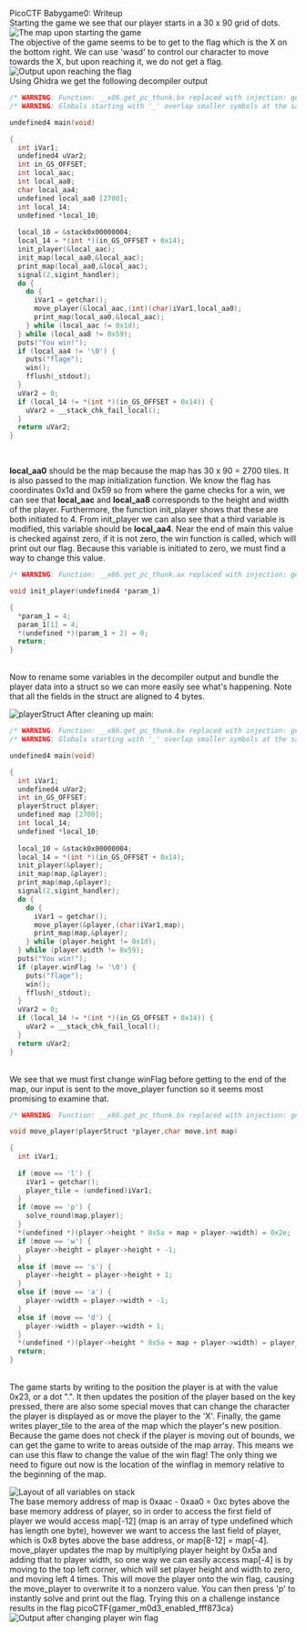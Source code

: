 PicoCTF Babygame0: Writeup
<br>
Starting the game we see that our player starts in a 30 x 90 grid of dots. 
![The map upon starting the game](images/babygameWriteup0.png)
<br>
The objective of the game seems to be to get to the flag which is the X on the bottom right. We can use 'wasd' to control our character to move towards the X, but upon reaching it, we do not get a flag.
![Output upon reaching the flag](images/babygameWriteup1.png)
<br>
Using Ghidra we get the following decompiler output
<br>

```c
/* WARNING: Function: __x86.get_pc_thunk.bx replaced with injection: get_pc_thunk_bx */
/* WARNING: Globals starting with '_' overlap smaller symbols at the same address */

undefined4 main(void)

{
  int iVar1;
  undefined4 uVar2;
  int in_GS_OFFSET;
  int local_aac;
  int local_aa8;
  char local_aa4;
  undefined local_aa0 [2700];
  int local_14;
  undefined *local_10;
  
  local_10 = &stack0x00000004;
  local_14 = *(int *)(in_GS_OFFSET + 0x14);
  init_player(&local_aac);
  init_map(local_aa0,&local_aac);
  print_map(local_aa0,&local_aac);
  signal(2,sigint_handler);
  do {
    do {
      iVar1 = getchar();
      move_player(&local_aac,(int)(char)iVar1,local_aa0);
      print_map(local_aa0,&local_aac);
    } while (local_aac != 0x1d);
  } while (local_aa8 != 0x59);
  puts("You win!");
  if (local_aa4 != '\0') {
    puts("flage");
    win();
    fflush(_stdout);
  }
  uVar2 = 0;
  if (local_14 != *(int *)(in_GS_OFFSET + 0x14)) {
    uVar2 = __stack_chk_fail_local();
  }
  return uVar2;
}
```

<br>

**local_aa0** should be the map because the map has 30 x 90 = 2700 tiles. It is also passed to the map initialization function.
We know the flag has coordinates 0x1d and 0x59 so from where the game checks for a win, we can see that **local_aac** and **local_aa8**  corresponds to the height and width of the player. Furthermore, the function init_player  shows that these are both initiated to 4. From init_player we can also see that a third variable is modified, this variable should be **local_aa4**. Near the end of main this value is checked against zero, if it is not zero, the win function is called, which will print out our flag. Because this variable is initiated to zero, we must find a way to change this value. 

```c
/* WARNING: Function: __x86.get_pc_thunk.ax replaced with injection: get_pc_thunk_ax */

void init_player(undefined4 *param_1)

{
  *param_1 = 4;
  param_1[1] = 4;
  *(undefined *)(param_1 + 2) = 0;
  return;
}
```

<br>
Now to rename some variables in the decompiler output and bundle the player data into a struct so we can more easily see what's happening. Note that all the fields in the struct are aligned to 4 bytes.
<br>

![playerStruct](images/babygameWriteup8.png)
After cleaning up main:

```c
/* WARNING: Function: __x86.get_pc_thunk.bx replaced with injection: get_pc_thunk_bx */
/* WARNING: Globals starting with '_' overlap smaller symbols at the same address */

undefined4 main(void)

{
  int iVar1;
  undefined4 uVar2;
  int in_GS_OFFSET;
  playerStruct player;
  undefined map [2700];
  int local_14;
  undefined *local_10;
  
  local_10 = &stack0x00000004;
  local_14 = *(int *)(in_GS_OFFSET + 0x14);
  init_player(&player);
  init_map(map,&player);
  print_map(map,&player);
  signal(2,sigint_handler);
  do {
    do {
      iVar1 = getchar();
      move_player(&player,(char)iVar1,map);
      print_map(map,&player);
    } while (player.height != 0x1d);
  } while (player.width != 0x59);
  puts("You win!");
  if (player.winFlag != '\0') {
    puts("flage");
    win();
    fflush(_stdout);
  }
  uVar2 = 0;
  if (local_14 != *(int *)(in_GS_OFFSET + 0x14)) {
    uVar2 = __stack_chk_fail_local();
  }
  return uVar2;
}
```

<br>
We see that we must first change winFlag before getting to the end of the map, our input is sent to the move_player function so it seems most promising to examine that.

```c
/* WARNING: Function: __x86.get_pc_thunk.bx replaced with injection: get_pc_thunk_bx */

void move_player(playerStruct *player,char move,int map)

{
  int iVar1;
  
  if (move == 'l') {
    iVar1 = getchar();
    player_tile = (undefined)iVar1;
  }
  if (move == 'p') {
    solve_round(map,player);
  }
  *(undefined *)(player->height * 0x5a + map + player->width) = 0x2e;
  if (move == 'w') {
    player->height = player->height + -1;
  }
  else if (move == 's') {
    player->height = player->height + 1;
  }
  else if (move == 'a') {
    player->width = player->width + -1;
  }
  else if (move == 'd') {
    player->width = player->width + 1;
  }
  *(undefined *)(player->height * 0x5a + map + player->width) = player_tile;
  return;
}
```

<br>
The game starts by writing to the position the player is at with the value 0x23, or a dot ".". It then updates the position of the player based on the key pressed, there are also some special moves that can change the character the player is displayed as or move the player to the 'X'. Finally, the game writes player_tile to the area of the map which the player's new position. Because the game does not check if the player is moving out of bounds, we can get the game to write to areas outside of the map array. This means we can use this flaw to change the value of the win flag! The only thing we need to figure out now is the location of the winflag in memory relative to the beginning of the map.
<br>

![Layout of all variables on stack](images/babygameWriteup7.png)
<br>
The base memory address of map is 0xaac - 0xaa0 = 0xc bytes above the base memory address of player, so in order to access the first field of player we would access map[-12]  (map is an array of type undefined which has length one byte), however we want to access the last field of player, which is 0x8 bytes above the base address, or map[8-12] = map[-4]. move_player updates the map by multiplying player height by 0x5a and adding that to player width, so one way we can easily access map[-4] is by moving to the top left corner, which will set player height and width to zero, and moving left 4 times. This will move the player onto the win flag, causing the move_player to overwrite it to a nonzero value. You can then press 'p' to instantly solve and print out the flag. Trying this on a challenge instance results in the flag picoCTF{gamer_m0d3_enabled_fff873ca}
<br>
![Output after changing player win flag](images/babygameWriteup9.png)
